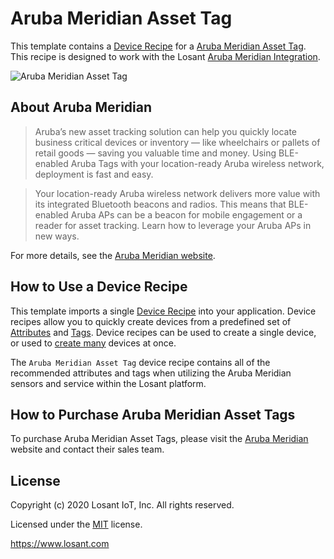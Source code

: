 # Aruba Meridian Asset Tag
This template contains a [Device Recipe](https://~exportplaceholderid-docs-url~/devices/device-recipes/) for a [Aruba Meridian Asset Tag](https://www.arubanetworks.com/products/location-services/aruba-tags/). This recipe is designed to work with the Losant [Aruba Meridian Integration](https://~exportplaceholderid-docs-url~/applications/integrations/#meridian).

![Aruba Meridian Asset Tag](https://~exportplaceholderid-files-domain~/~exportplaceholderid-application-libraryDevicesRecipesArubaMeridianAssetTag-0~/template/aruba_tags.png)

## About Aruba Meridian

> Aruba’s new asset tracking solution can help you quickly locate business critical devices or inventory — like wheelchairs or pallets of retail goods — saving you valuable time and money. Using BLE-enabled Aruba Tags with your location-ready Aruba wireless network, deployment is fast and easy. 

> Your location-ready Aruba wireless network delivers more value with its integrated Bluetooth beacons and radios. This means that BLE-enabled Aruba APs can be a beacon for mobile engagement or a reader for asset tracking. Learn how to leverage your Aruba APs in new ways.

For more details, see the [Aruba Meridian website](https://www.arubanetworks.com/products/location-services/app-platform/).

## How to Use a Device Recipe
This template imports a single [Device Recipe](https://~exportplaceholderid-docs-url~/devices/device-recipes/) into your application. Device recipes allow you to quickly create devices from a predefined set of [Attributes](https://~exportplaceholderid-docs-url~/devices/attributes/) and [Tags](https://~exportplaceholderid-docs-url~/devices/overview/#device-tags). Device recipes can be used to create a single device, or used to [create many](https://~exportplaceholderid-docs-url~/devices/device-recipes/#bulk-device-creation) devices at once.

The `Aruba Meridian Asset Tag` device recipe contains all of the recommended attributes and tags when utilizing the Aruba Meridian sensors and service within the Losant platform.

## How to Purchase Aruba Meridian Asset Tags
To purchase Aruba Meridian Asset Tags, please visit the [Aruba Meridian](https://www.arubanetworks.com/products/location-services/app-platform/) website and contact their sales team.

## License

Copyright (c) 2020 Losant IoT, Inc. All rights reserved.

Licensed under the [MIT](https://github.com/Losant/losant-templates/blob/master/LICENSE.txt) license.

https://www.losant.com
